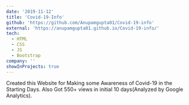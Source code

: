 ```yaml
---
date: '2019-11-12'
title: 'Covid-19-Info'
github: 'https://github.com/Anupamgupta01/Covid-19-info'
external: 'https://anupamgupta01.github.io/Covid-19-info/'
tech:
  - HTML
  - CSS
  - JS
  - Bootstrap
company: ''
showInProjects: true
---
```


Created this Website for Making some Awareness of Covid-19 in the Starting Days. Also Got 550+ views in initial 10 days(Analyzed by Google Analytics).